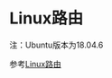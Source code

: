 # Linux路由


注：Ubuntu版本为18.04.6

参考[Linux路由](https://network.fasionchan.com/zh_CN/latest/protocols/experiment-linux-routing.html)